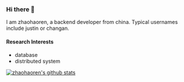 ### Hi there 👋

I am zhaohaoren, a backend developer from china. Typical usernames include justin or changan.

#### Research Interests
- database
- distributed system


[![zhaohaoren's github stats](https://github-readme-stats.vercel.app/api?username=zhaohaoren&count_private=true&show_icons=true&theme=default)](https://github.com/zhaohaoren)
